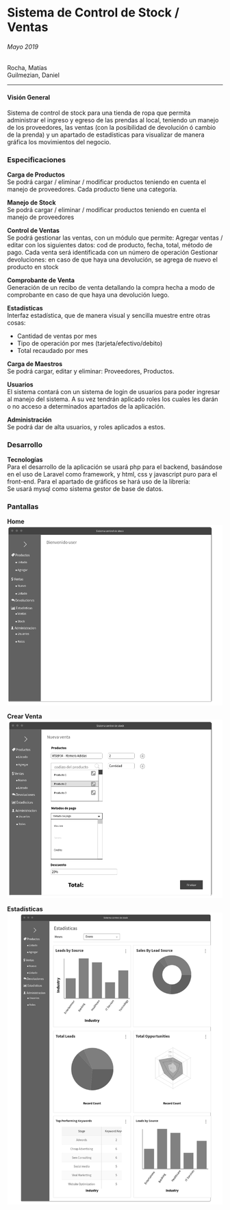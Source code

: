 # Sistema de Control de Stock / Ventas
###### Mayo 2019


Rocha, Matías  
Guilmezian, Daniel  

***
#### Visión General
Sistema de control de stock para una tienda de ropa que permita administrar el ingreso y egreso de las prendas al local, teniendo un manejo de los proveedores, las ventas (con la posibilidad de devolución ó cambio de la prenda) y un apartado de estadísticas para visualizar de manera gráfica los movimientos del negocio.
  
  
### Especificaciones

**Carga de Productos**  
Se podrá cargar / eliminar / modificar productos teniendo en cuenta el manejo de proveedores. Cada producto tiene una categoría.  

**Manejo de Stock**  
Se podrá cargar / eliminar / modificar productos teniendo en cuenta el manejo de proveedores  

**Control de Ventas**    
Se podrá gestionar las ventas, con un módulo que permite:
Agregar ventas / editar con los siguientes datos: cod de producto, fecha, total, método de pago. Cada venta será identificada con un número de operación
Gestionar devoluciones: en caso de que haya una devolución, se agrega de nuevo el producto en stock  

**Comprobante de Venta**  
Generación de un recibo de venta detallando la compra hecha a modo de comprobante en caso de que haya una devolución luego.  

**Estadísticas**  
Interfaz estadística, que de manera visual y sencilla muestre entre otras cosas:  
+ Cantidad de ventas por mes
+ Tipo de operación por mes (tarjeta/efectivo/debito)
+ Total recaudado por mes

**Carga de Maestros**   
Se podrá cargar, editar y eliminar: Proveedores, Productos.  

**Usuarios**  
El sistema contará con un sistema de login de usuarios para poder ingresar al manejo del sistema. A su vez tendrán aplicado roles los cuales les darán o no acceso a determinados apartados de la aplicación.

**Administración**  
Se podrá dar de alta usuarios, y roles aplicados a estos.  

### Desarrollo

**Tecnologías**  
Para el desarrollo de la aplicación se usará php para el backend, basándose en el uso de Laravel como framework, y html, css y javascript puro para el front-end. Para el apartado de gráficos se hará uso de la librería:  
Se usará mysql como sistema gestor de base de datos.

### Pantallas

**Home**  
![home](img/home.png)

**Crear Venta**
![crear venta](img/crearVenta.png)

**Estadísticas**
![estadisticas](img/estadisticas.png)

